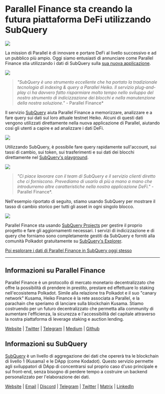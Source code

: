 # Parallel Finance sta creando la futura piattaforma DeFi utilizzando SubQuery

![](https://cdn-images-1.medium.com/max/1600/1*WcFjuL_ncmHpgzVhaXDUdg.png)

La mission di Parallel è di innovare e portare DeFi al livello successivo e ad un pubblico più ampio. Oggi siamo entusiasti di annunciare come Parallel Finance stia utilizzando i dati di SubQuery sulla [sua nuova applicazione](https://testnet.parallel.fi/#/overview).

![](https://cdn-images-1.medium.com/max/1600/1*5Ru0mv1hq86BuBhGwsmoqQ.png)

> *"SubQuery è uno strumento eccellente che ha portato la tradizionale tecnologia di indexing & query a Parallel Heiko. Il servizio plug-and-play ci ha davvero fatto risparmiare molto tempo nello sviluppo del nostro strumento di indicizzazione dei blocchi e nella manutenzione della nostra soluzione."* - Parallel Finance*

Il servizio [SubQuery](https://subquery.network/) aiuta Parallel Finance a memorizzare, analizzare e a fare query sui dati sul loro attuale testnet Heiko. Alcuni di questi dati vengono utilizzati direttamente nella nuova applicazione di Parallel, aiutando così gli utenti a capire e ad analizzare i dati DeFi.

![](https://miro.medium.com/max/1200/1*Lmk8BvWg2YYTDZggHN82VQ.gif)

Utilizzando SubQuery, è possibile fare query rapidamente sull'account, sui tassi di cambio, sui token, sui trasferimenti e sui dati dei blocchi direttamente nel [SubQuery's playground](https://explorer.subquery.network/subquery/parallel-finance/parallel-finance).

![](https://cdn-images-1.medium.com/max/1600/1*FDRgez-G26x1DkWqCkORMQ.png)

> *"Ci piace lavorare con il team di SubQuery e il servizio clienti diretto che ci forniscono. Prevediamo di usarlo di più a mano a mano che introdurremo altre caratteristiche nella nostra applicazione DeFi."* - Parallel Finance*.

Nell'esempio riportato di seguito, stiamo usando SubQuery per mostrare il tasso di cambio storico per tutti gli asset in ogni singolo blocco.

![](https://cdn-images-1.medium.com/max/1600/1*yctQKMNqdOnICNblJk9njw.png)

Parallel Finance sta usando [SubQuery Projects](https://project.subquery.network/) per gestire il proprio progetto e fare gli aggiornamenti necessari. I servizi di indicizzazione e di query che forniamo sono completamente gestiti da SubQuery e forniti alla comunità Polkadot gratuitamente su [SubQuery's Explorer](https://explorer.subquery.network/).

[Poi esplorare i dati di Parallel Finance in SubQuery oggi stesso](https://explorer.subquery.network/subquery/parallel-finance/parallel-finance)

* * * * *

## Informazioni su Parallel Finance

Parallel Finance è un protocollo di mercato monetario decentralizzato che offre la possibilità di prendere in prestito, prestare ed effettuare lo staking nell'ecosistema Polkadot. Simile alla relazione tra Polkadot e il suo "canary network" Kusama, Heiko Finance è la rete associata a Parallel, e la parachain che speriamo di lanciare sulla blockchain Kusama. Stiamo costruendo per un futuro decentralizzato che permetta alla community di aumentare l'efficienza, la sicurezza e l'accessibilità del capitale attraverso la nostra piattaforma di leverage staking e auction lending.

[Website](https://parallel.fi/) | [Twitter](https://twitter.com/ParallelFi) | [Telegram](https://t.me/parallelfi) | [Medium](https://parallelfinance.medium.com/) | [Github](https://github.com/parallel-finance/parallel-dapp/blob/master/parallel.gif)

## Informazioni su SubQuery

[SubQuery](https://subquery.network/) è un livello di aggregazione dei dati che opererà tra le blockchain di livello 1 (Kusama) e le DApp (come Kodadot). Questo servizio permette agli sviluppatori di DApp di concentrarsi sul proprio caso d'uso principale e sul front-end, senza bisogno di perdere tempo a costruire un backend personalizzato per l'elaborazione dei dati.

[Website](https://subquery.network/) | [Email](mailto:hello@subquery.network) | [Discord](https://discord.com/invite/78zg8aBSMG) | [Telegram](https://t.me/subquerynetwork) | [Twitter](https://twitter.com/subquerynetwork) | [Matrix](https://matrix.to/#/#subquery:matrix.org) | [LinkedIn](https://www.linkedin.com/company/subquery)
